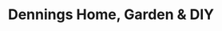 ---
title: "Dennings Home, Garden & DIY"
url: /birmingham/dennings-home-garden-and-diy/
shop: doityourself
---